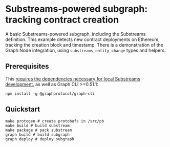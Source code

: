 # Substreams-powered subgraph: tracking contract creation

A basic Substreams-powered subgraph, including the Substreams definition. This example detects new
contract deployments on Ethereum, tracking the creation block and timestamp. There is a
demonstration of the Graph Node integration, using `substreams_entity_change` types and helpers.

## Prerequisites

This
[requires the dependencies necessary for local Substreams development](https://substreams.streamingfast.io/developers-guide/installation-requirements),
as well as Graph CLI >=0.51.1:

```
npm install -g @graphprotocol/graph-cli
```

## Quickstart

```
make protogen # create protobufs in /src/pb
make build # build substream
make package # pack substream
graph build # build subgraph
graph deploy # deploy subgraph
```
